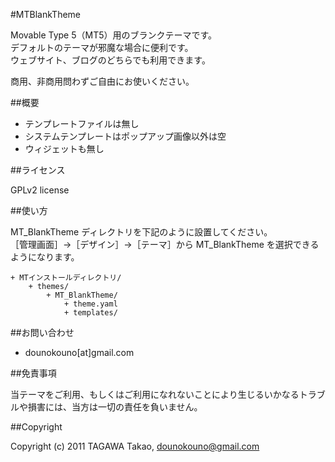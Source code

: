#MTBlankTheme

Movable Type 5（MT5）用のブランクテーマです。  
デフォルトのテーマが邪魔な場合に便利です。  
ウェブサイト、ブログのどちらでも利用できます。

商用、非商用問わずご自由にお使いください。

##概要

* テンプレートファイルは無し
* システムテンプレートはポップアップ画像以外は空
* ウィジェットも無し

##ライセンス

GPLv2 license

##使い方

MT_BlankTheme ディレクトリを下記のように設置してください。  
［管理画面］→［デザイン］→［テーマ］から MT_BlankTheme を選択できるようになります。

    + MTインストールディレクトリ/
        + themes/
            + MT_BlankTheme/
                + theme.yaml
                + templates/

##お問い合わせ

* dounokouno[at]gmail.com

##免責事項

当テーマをご利用、もしくはご利用になれないことにより生じるいかなるトラブルや損害には、当方は一切の責任を負いません。

##Copyright

Copyright (c) 2011 TAGAWA Takao, dounokouno@gmail.com
